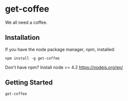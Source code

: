 # get-coffee

We all need a coffee.

## Installation

If you have the node package manager, npm, installed:

```shell
npm install -g get-coffee
```

Don't have npm?
Install node >= 4.2
https://nodejs.org/en/

## Getting Started

```shell
get-coffee
```

